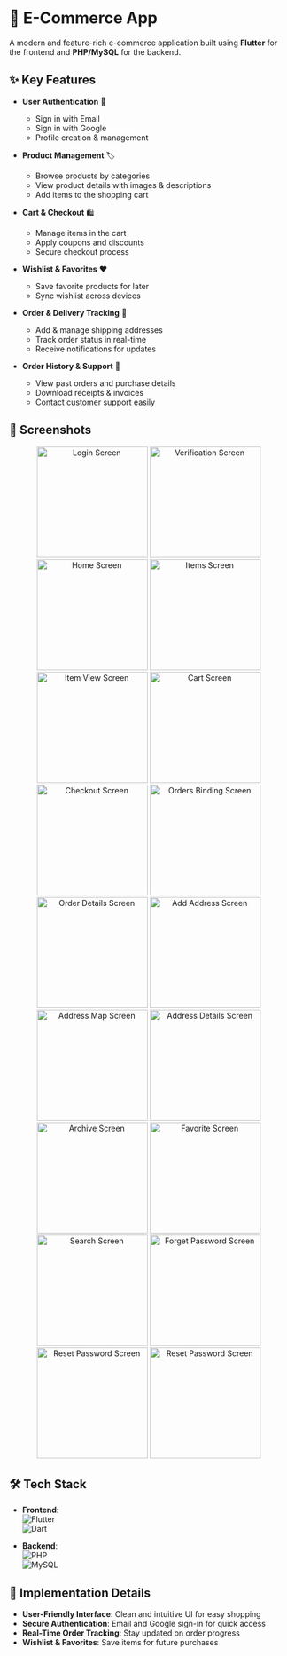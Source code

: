 # 🛒 E-Commerce App  
A modern and feature-rich e-commerce application built using **Flutter** for the frontend and **PHP/MySQL** for the backend.

## ✨ Key Features
- **User Authentication** 🔐
  - Sign in with Email
  - Sign in with Google
  - Profile creation & management

- **Product Management** 🏷️
  - Browse products by categories
  - View product details with images & descriptions
  - Add items to the shopping cart

- **Cart & Checkout** 🛍️
  - Manage items in the cart
  - Apply coupons and discounts
  - Secure checkout process

- **Wishlist & Favorites** ❤️
  - Save favorite products for later
  - Sync wishlist across devices

- **Order & Delivery Tracking** 🚚
  - Add & manage shipping addresses
  - Track order status in real-time
  - Receive notifications for updates

- **Order History & Support** 📜
  - View past orders and purchase details
  - Download receipts & invoices
  - Contact customer support easily

## 📸 Screenshots
<div align="center">
  <img src="./assets/screenshots/0-home.png" width="200" alt="Login Screen">
  <img src="./assets/screenshots/1-items.png" width="200" alt="Verification Screen">
  <img src="./assets/screenshots/2-itemsView.png" width="200" alt="Home Screen">
  <img src="./assets/screenshots/3-cart.png" width="200" alt="Items Screen">
  <img src="./assets/screenshots/4-checkout.png" width="200" alt="Item View Screen">
  <img src="./assets/screenshots/5-ordersbinding.png" width="200" alt="Cart Screen">
  <img src="./assets/screenshots/6-orderDeatils.png" width="200" alt="Checkout Screen">
  <img src="./assets/screenshots/7-addAdress.png" width="200" alt="Orders Binding Screen">
  <img src="./assets/screenshots/8-adressMap.png" width="200" alt="Order Details Screen">
  <img src="./assets/screenshots/9-adressDetails.png" width="200" alt="Add Address Screen">
  <img src="./assets/screenshots/10-archive.png" width="200" alt="Address Map Screen">
  <img src="./assets/screenshots/11-favorite.png" width="200" alt="Address Details Screen">
  <img src="./assets/screenshots/12-search.png" width="200" alt="Archive Screen">
  <img src="./assets/screenshots/13-login.png" width="200" alt="Favorite Screen">
  <img src="./assets/screenshots/14-signu.png" width="200" alt="Search Screen">
  <img src="./assets/screenshots/15-verifycode.png" width="200" alt="Forget Password Screen">
  <img src="./assets/screenshots/16-forgetpassword.png" width="200" alt="Reset Password Screen">
  <img src="./assets/screenshots/17-resetPassword.png" width="200" alt="Reset Password Screen">
</div>

## 🛠️ Tech Stack
- **Frontend**:  
  <img src="https://img.shields.io/badge/Flutter-02569B?style=flat&logo=flutter&logoColor=white" alt="Flutter">  
  <img src="https://img.shields.io/badge/Dart-0175C2?style=flat&logo=dart&logoColor=white" alt="Dart">

- **Backend**:  
  <img src="https://img.shields.io/badge/PHP-777BB4?style=flat&logo=php&logoColor=white" alt="PHP">  
  <img src="https://img.shields.io/badge/MySQL-4479A1?style=flat&logo=mysql&logoColor=white" alt="MySQL">


## 🚀 Implementation Details
- **User-Friendly Interface**: Clean and intuitive UI for easy shopping
- **Secure Authentication**: Email and Google sign-in for quick access
- **Real-Time Order Tracking**: Stay updated on order progress
- **Wishlist & Favorites**: Save items for future purchases
